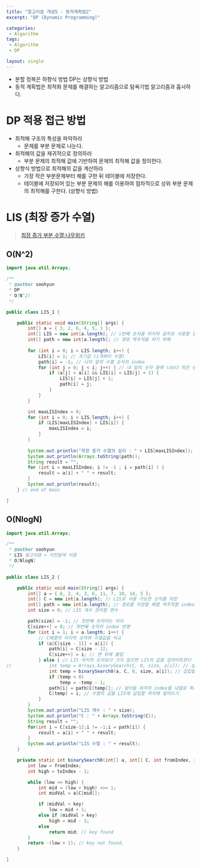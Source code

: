 ```yaml
---
title: "알고리즘 개념5 - 동적계획법2"
excerpt: "DP (Dynamic Programming)"

categories:
 - Algorithm
tags:
 - Algorithm
 - DP

layout: single
---
```


- 분할 정복은 하향식 방법 DP는 상향식 방법
- 동적 계획법은 최적화 문제를 해결하는 알고리즘으로 탐욕기법 알고리즘과 흡사하다.

# DP 적용 접근 방법

- 최적해 구조의 특성을 파악하라
  - 문제를 부분 문제로 나눈다.
- 최적해의 값을 재귀적으로 정의하라
  - 부분 문제의 최적해 값에 기반하여 문제의 최적해 값을 정의한다.
- 상향식 방법으로 최적해의 값을 계산하라
  - 가장 작은 부분문제부터 해를 구한 뒤 테이블에 저장한다.
  - 테이블에 저장되어 있는 부분 문제의 해를 이용하여 점차적으로 상위 부분 문제의 최적해를 구한다. (상향식 방법)

# LIS (최장 증가 수열)

> [최장 증가 부분 수열:나무위키](https://namu.wiki/w/%EC%B5%9C%EC%9E%A5%20%EC%A6%9D%EA%B0%80%20%EB%B6%80%EB%B6%84%20%EC%88%98%EC%97%B4)

## O(N^2)

```java
import java.util.Arrays;

/**
 * @author soohyun 
 * DP 
 * O(N^2)
 */

public class LIS_1 {

	public static void main(String[] args) {
		int[] a = { 3, 2, 6, 4, 5, 1 };
		int[] LIS = new int[a.length]; // i번째 숫자를 마지막 글자로 사용할 경우의 최장 증가 수열의 길이
		int[] path = new int[a.length]; // 경로 역추적을 하기 위해
		
		for (int i = 0; i < LIS.length; i++) {
			LIS[i] = 1; // 초기값 (1개짜리 수열)
			path[i] = -1; // 나의 앞의 수열 숫자의 index
			for (int j = 0; j < i; j++) { // 내 앞의 숫자 중에 나보다 작은 숫자를 찾기
				if (a[j] < a[i] && LIS[i] < LIS[j] + 1) {
					LIS[i] = LIS[j] + 1;
					path[i] = j;
				}
			}
		}

		int maxLISIndex = 0;
		for (int i = 0; i < LIS.length; i++) {
			if (LIS[maxLISIndex] < LIS[i]) {
				maxLISIndex = i;
			}
		}
		
		System.out.println("최장 증가 수열의 길이 : " + LIS[maxLISIndex]);
		System.out.println(Arrays.toString(path));
		String result = "";
		for (int i = maxLISIndex; i != -1 ; i = path[i] ) {
			result = a[i] + " " + result;
		}
		System.out.println(result);
	} // end of main

}
```

## O(NlogN)

```java
import java.util.Arrays;

/**
 * @author soohyun 
 * LIS 알고리즘 > 이진탐색 이용
 * O[NlogN]
 */

public class LIS_2 {

	public static void main(String[] args) {
		int[] a = { 8, 2, 4, 3, 6, 11, 7, 10, 14, 5 };
		int[] C = new int[a.length]; // LIS로 사용 가능한 숫자를 저장
		int[] path = new int[a.length]; // 경로를 저장할 배열 역추적할 index를 저장
		int size = 0; // LIS 개수 관리할 변수

		path[size] = -1; // 첫번째 숫자라는 의미
		C[size++] = 0; // 첫번째 숫자의 index 반영
		for (int i = 1; i < a.length; i++) {
			// C배열의 마지막 숫자와 수열값을 비교
			if (a[C[size - 1]] < a[i]) {
				path[i] = C[size - 1];
				C[size++] = i; // 맨 뒤에 붙임
			} else { // LIS 마지막 숫자보다 크지 않으면 LIS의 값을 업데이트한다 (이진탐색)
//				int temp = Arrays.binarySearch(C, 0, size, a[i]); // 삽입할 위치
				int temp = binarySearch0(a, C, 0, size, a[i]); // 삽입할 위치
				if (temp < 0)
					temp = -temp - 1;
				path[i] = path[C[temp]]; // 덮어쓸 위치의 index를 내껄로 복사
				C[temp] = i; // 수열의 값을 LIS에 삽입할 위치에 덮어쓰기
			}
		}
		System.out.println("LIS 개수 : " + size);
		System.out.println("C : " + Arrays.toString(C));
		String result = "";
		for(int i = C[size-1];i != -1;i = path[i]) {
			result = a[i] + " " + result;
		}
		System.out.println("LIS 수열 : " + result);
	}

	private static int binarySearch0(int[] a, int[] C, int fromIndex, int toIndex, int key) {
		int low = fromIndex;
		int high = toIndex - 1;

		while (low <= high) {
			int mid = (low + high) >>> 1;
			int midVal = a[C[mid]];

			if (midVal < key)
				low = mid + 1;
			else if (midVal > key)
				high = mid - 1;
			else
				return mid; // key found
		}
		return -(low + 1); // key not found.
	}

}
```

